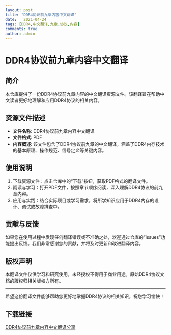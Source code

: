 ```yaml
---
layout: post
title: "DDR4协议前九章内容中文翻译"
date:   2021-04-24
tags: [DDR4,中文翻译,九章,协议,内容]
comments: true
author: admin
---
```

# DDR4协议前九章内容中文翻译

## 简介
本仓库提供了一份DDR4协议前九章内容的中文翻译资源文件。该翻译旨在帮助中文读者更好地理解和应用DDR4协议的相关内容。

## 资源文件描述
- **文件名称**: DDR4协议前九章内容中文翻译
- **文件格式**: PDF
- **内容概述**: 该文件包含了DDR4协议前九章的中文翻译，涵盖了DDR4内存技术的基本原理、操作规范、信号定义等关键内容。

## 使用说明
1. 下载资源文件：点击仓库中的“下载”按钮，获取PDF格式的翻译文件。
2. 阅读与学习：打开PDF文件，按照章节顺序阅读，深入理解DDR4协议的前九章内容。
3. 应用与实践：结合实际项目或学习需求，将所学知识应用于DDR4内存的设计、调试或故障排查中。

## 贡献与反馈
如果您在使用过程中发现任何翻译错误或不准确之处，欢迎通过仓库的“Issues”功能提出反馈。我们非常感谢您的贡献，并将及时更新和改进翻译内容。

## 版权声明
本翻译文件仅供学习和研究使用，未经授权不得用于商业用途。原始DDR4协议文档的版权归相关版权方所有。

---
希望这份翻译文件能够帮助您更好地掌握DDR4协议的相关知识，祝您学习愉快！

## 下载链接

[DDR4协议前九章内容中文翻译分享](https://pan.quark.cn/s/ee7b5dc425ba)